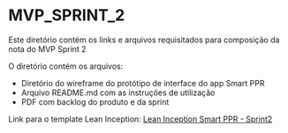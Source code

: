 # MVP_SPRINT_2
Este diretório contém os links e arquivos requisitados para composição da nota do MVP Sprint 2

O diretório contém os arquivos:

* Diretório do wireframe do protótipo de interface do app Smart PPR
* Arquivo  README.md com as instruções de utilização
* PDF com backlog do produto e da sprint

Link para o template Lean Inception: [Lean Inception Smart PPR - Sprint2](https://miro.com/welcomeonboard/ZmNLeXpvV1R4dHJ0aktPVEZGZ2hvSWpLaHRmVDh1Z2RVcEFNQVpqV0Q5eTNybFEyVTlBNVB6SEtTMWVzMU1IT3wzMDc0NDU3MzYwNjA0ODA5OTgwfDI=?share_link_id=779905827125)
